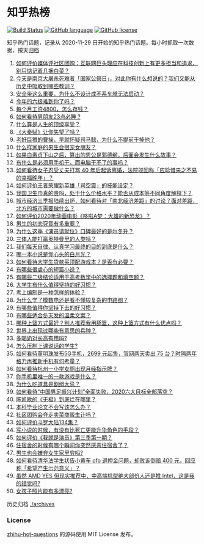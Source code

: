 # 知乎热榜
[![Build Status](https://github.com/ToWeLong/zhihu-hot-questions/workflows/CI/badge.svg)](https://github.com/ToWeLong/zhihu-hot-questions/actions)
[![GitHub language](https://img.shields.io/badge/language-golang-orange.svg)](https://golang.org/)
[![GitHub license](https://img.shields.io/github/license/ToWeLong/zhihu-hot-questions)](https://github.com/ToWeLong/zhihu-hot-questions/blob/main/LICENSE)

知乎热门话题，记录从 2020-11-29 日开始的知乎热门话题。每小时抓取一次数据，按天[归档](./archives)

<!-- BEGIN -->

1. [如何评价媒体评社区团购：互联网巨头理应在科技创新上有更多担当和追求，别只惦记着几捆白菜？](https://www.zhihu.com/question/434417447)
1. [今天是南京大屠杀死难者「国家公祭日」，对此你有什么想说的？我们又能从历史中吸取到哪些教训？](https://www.zhihu.com/question/434587937)
1. [安全带这么重要，为什么不设计成不系车就无法启动？](https://www.zhihu.com/question/30162877)
1. [今年的六级难到你了吗？](https://www.zhihu.com/question/434520166)
1. [每个月工资4800，怎么存钱？](https://www.zhihu.com/question/433122058)
1. [如何看待男朋友23点必睡 ?](https://www.zhihu.com/question/365619051)
1. [什么算是人生的顶级享受？](https://www.zhihu.com/question/56328597)
1. [《大秦赋》让你失望了吗？](https://www.zhihu.com/question/433283289)
1. [老奸巨猾的曹操，早就怀疑司马懿，为什么不提前干掉他？](https://www.zhihu.com/question/427132978)
1. [什么样家庭的男生会很宠女朋友？](https://www.zhihu.com/question/313152078)
1. [如果白素贞下山之后，算出的恩公是郭德纲，后面会发生什么故事？](https://www.zhihu.com/question/432038058)
1. [有什么是必须用手机干，而电脑干不了的事吗？](https://www.zhihu.com/question/433696129)
1. [如何看待女子忍受丈夫打骂 40 年后起诉离婚，法院驳回称「应珍惜来之不易的幸福晚年」？](https://www.zhihu.com/question/434543281)
1. [如何评价王者荣耀新英雄「司空震」的技能设定？](https://www.zhihu.com/question/434389291)
1. [我国卫生巾真的贵吗，处于什么价格水平？能否从成本等不同角度解释下？](https://www.zhihu.com/question/418037409)
1. [城市经济三季报陆续出炉，如何看待对「南北经济差距」的讨论？面对差距，北方的城市需要做什么？](https://www.zhihu.com/question/434197542)
1. [如何评价2020年动画电影《哆啦A梦：大雄的新恐龙》？](https://www.zhihu.com/question/336041197)
1. [男生的初恋究竟有多重要？](https://www.zhihu.com/question/284422641)
1. [为什么这季《演员请就位》口碑最好的是尔冬升？](https://www.zhihu.com/question/433301396)
1. [三体人能打赢奥特曼里的人类吗？](https://www.zhihu.com/question/431673739)
1. [我们每天自律、认真学习最终的目的到底是什么？](https://www.zhihu.com/question/341125873)
1. [哪一本小说是你心头的白月光？](https://www.zhihu.com/question/370641581)
1. [如何看待大学生贷款买顶配游戏本？是否有必要？](https://www.zhihu.com/question/434145656)
1. [有哪些很虐心的短篇小说？](https://www.zhihu.com/question/386856669)
1. [有哪些二级结论适用于高考数学中的选择题和填空题？](https://www.zhihu.com/question/321322940)
1. [大学生有什么值得坚持的好习惯？](https://www.zhihu.com/question/418051943)
1. [考上编制是一种怎样的体验？](https://www.zhihu.com/question/64229374)
1. [为什么学了模数电还是看不懂较复杂的电路图？](https://www.zhihu.com/question/432824969)
1. [有哪些值得你坚持下去的好习惯？](https://www.zhihu.com/question/418265751)
1. [有哪些适合冬天发的温柔文案？](https://www.zhihu.com/question/428926458)
1. [哪种上篮方式最好？别人推荐我用舔篮，这种上篮方式有什么优点吗？](https://www.zhihu.com/question/425287688)
1. [世界上出现过哪些有意思的兵种？](https://www.zhihu.com/question/419256945)
1. [多喝奶对长高有用吗?](https://www.zhihu.com/question/426002620)
1. [怎么压制上课说话的学生?](https://www.zhihu.com/question/422882343)
1. [如何看待董明珠发布5G手机，2699 元起售，官网两天卖出 75 台？时隔两年格力再推新手机有何考量？](https://www.zhihu.com/question/434021475)
1. [如何看待杭州一小学女厕出现月经指示牌？](https://www.zhihu.com/question/434355875)
1. [你手机里唯一的一款游戏是什么？](https://www.zhihu.com/question/430068341)
1. [为什么吃道具是剧组大忌？](https://www.zhihu.com/question/47907880)
1. [如何看待“中国男足振兴计划”全面失败，2020六大目标全部落空？](https://www.zhihu.com/question/434286196)
1. [陈凯歌的《无极》到底烂在哪里？](https://www.zhihu.com/question/20702665)
1. [本科毕业论文不会写该怎么办？](https://www.zhihu.com/question/379902177)
1. [社区团购会夺走卖菜商贩生计吗？](https://www.zhihu.com/question/432629894)
1. [如何评价斗罗大陆134集？](https://www.zhihu.com/question/433566197)
1. [写小说的时候，有没有比死亡更能升华角色的手段？](https://www.zhihu.com/question/434441815)
1. [如何评价《我就是演员》第三季第一期？](https://www.zhihu.com/question/352732719)
1. [住宿舍的时候有哪个瞬间你突然厌恶住宿舍了？](https://www.zhihu.com/question/278887939)
1. [男生也会嫌弃女生家里穷吗?](https://www.zhihu.com/question/372689929)
1. [如何看待清华法学生状告小黄车 ofo 退押金问题，却败诉倒赔 400 元，回应称「希望产生示范意义」？](https://www.zhihu.com/question/434207689)
1. [虽然 AMD YES 但现实推荐中，中高端机型绝大部份人还是推 Intel，这是我的错觉吗?](https://www.zhihu.com/question/433988855)
1. [女孩子照片能有多漂亮?](https://www.zhihu.com/question/326533306)

<!-- END -->

历史归档 [./archives](./archives)


### License
[zhihu-hot-questions](https://github.com/towelong/zhihu-hot-questions) 的源码使用 MIT License 发布。